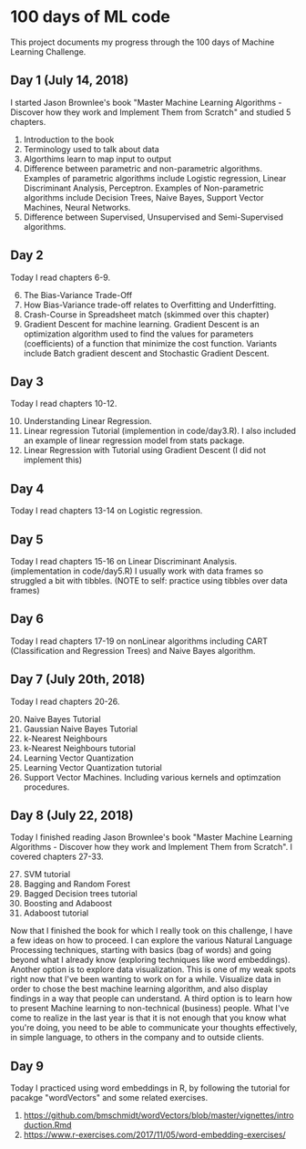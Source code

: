 # 100 days of ML code
This project documents my progress through the 100 days of Machine Learning Challenge.

## Day 1 (July 14, 2018)
I started Jason Brownlee's book "Master Machine Learning Algorithms - Discover how they work and Implement Them from Scratch" and studied 5 chapters. 
1. Introduction to the book
2. Terminology used to talk about data
3. Algorthims learn to map input to output
4. Difference between parametric and non-parametric algorithms. Examples of parametric algorithms include Logistic regression, Linear Discriminant Analysis, Perceptron. Examples of Non-parametric algorithms include Decision Trees, Naive Bayes, Support Vector Machines, Neural Networks.
5. Difference between Supervised, Unsupervised and Semi-Supervised algorithms.

## Day 2
Today I read chapters 6-9.

6. The Bias-Variance Trade-Off 
7. How Bias-Variance trade-off relates to Overfitting and Underfitting. 
8. Crash-Course in Spreadsheet match (skimmed over this chapter)
9. Gradient Descent for machine learning. Gradient Descent is an optimization algorithm used to find the values for parameters (coefficients) of a function that minimize the cost function. Variants include Batch gradient descent and Stochastic Gradient Descent. 

## Day 3
Today I read chapters 10-12.

10. Understanding Linear Regression. 
11. Linear regression Tutorial (implemention in code/day3.R). I also included an example of linear regression model from stats package.
12. Linear Regression with Tutorial using Gradient Descent (I did not implement this)

## Day 4
Today I read chapters 13-14 on Logistic regression. 

## Day 5
Today I read chapters 15-16 on Linear Discriminant Analysis. (implementation in code/day5.R) I usually work with data frames so struggled a bit with tibbles. (NOTE to self: practice using tibbles over data frames)

## Day 6
Today I read chapters 17-19 on nonLinear algorithms including CART (Classification and Regression Trees) and Naive Bayes algorithm. 

## Day 7 (July 20th, 2018)
Today I read chapters 20-26.

20. Naive Bayes Tutorial
21. Gaussian Naive Bayes Tutorial
22. k-Nearest Neighbours
23. k-Nearest Neighbours tutorial
24. Learning Vector Quantization
25. Learning Vector Quantization tutorial
26. Support Vector Machines. Including various kernels and optimzation procedures.

## Day 8 (July 22, 2018)
Today I finished reading Jason Brownlee's book "Master Machine Learning Algorithms - Discover how they work and Implement Them from Scratch". I covered chapters 27-33.

27. SVM tutorial
28. Bagging and Random Forest
29. Bagged Decision trees tutorial
30. Boosting and Adaboost
31. Adaboost tutorial

Now that I finished the book for which I really took on this challenge, I have a few ideas on how to proceed. I can explore the various Natural Language Processing techniques, starting with basics (bag of words) and going beyond what I already know (exploring techniques like word embeddings). Another option is to explore data visualization. This is one of my weak spots right now that I've been wanting to work on for a while. Visualize data in order to chose the best machine learning algorithm, and also display findings in a way that people can understand. A third option is to learn how to present Machine learning to non-technical (business) people. What I've come to realize in the last year is that it is not enough that you know what you're doing, you need to be able to communicate your thoughts effectively, in simple language, to others in the company and to outside clients. 

## Day 9 

Today I practiced using word embeddings in R, by following the tutorial for pacakge "wordVectors" and some related exercises.

1. https://github.com/bmschmidt/wordVectors/blob/master/vignettes/introduction.Rmd
2. https://www.r-exercises.com/2017/11/05/word-embedding-exercises/
